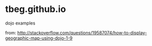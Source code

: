 # tbeg.github.io
dojo examples

from:
http://stackoverflow.com/questions/19587074/how-to-display-geographic-map-using-dojo-1-9
